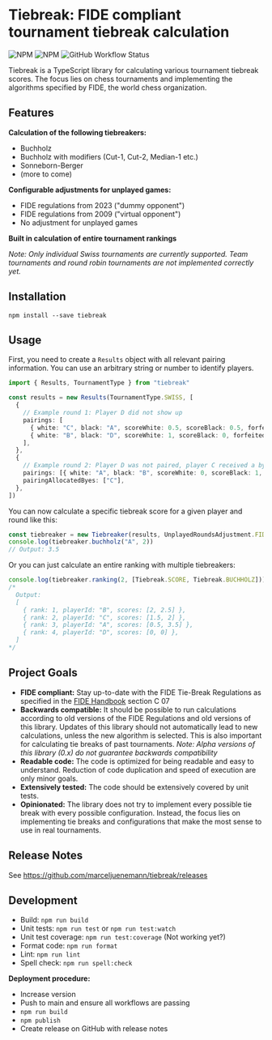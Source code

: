 # Tiebreak: FIDE compliant tournament tiebreak calculation

![NPM](https://img.shields.io/npm/l/tiebreak)
![NPM](https://img.shields.io/npm/v/tiebreak)
![GitHub Workflow Status](https://github.com/marceljuenemann/tiebreak/actions/workflows/tiebreak.yml/badge.svg?branch=main)

Tiebreak is a TypeScript library for calculating various tournament tiebreak scores. The focus lies on chess tournaments and implementing the algorithms specified by FIDE, the world chess organization.

## Features

**Calculation of the following tiebreakers:**

- Buchholz
- Buchholz with modifiers (Cut-1, Cut-2, Median-1 etc.)
- Sonneborn-Berger
- (more to come)

**Configurable adjustments for unplayed games:**

- FIDE regulations from 2023 ("dummy opponent")
- FIDE regulations from 2009 ("virtual opponent")
- No adjustment for unplayed games

**Built in calculation of entire tournament rankings**

_Note: Only individual Swiss tournaments are currently supported. Team tournaments and round robin tournaments are not implemented correctly yet._

## Installation

`npm install --save tiebreak`

## Usage

First, you need to create a `Results` object with all relevant pairing information. You can use an arbitrary string or number to identify players.

```typescript
import { Results, TournamentType } from "tiebreak"

const results = new Results(TournamentType.SWISS, [
  {
    // Example round 1: Player D did not show up
    pairings: [
      { white: "C", black: "A", scoreWhite: 0.5, scoreBlack: 0.5, forfeited: false },
      { white: "B", black: "D", scoreWhite: 1, scoreBlack: 0, forfeited: true },
    ],
  },
  {
    // Example round 2: Player D was not paired, player C received a bye
    pairings: [{ white: "A", black: "B", scoreWhite: 0, scoreBlack: 1, forfeited: false }],
    pairingAllocatedByes: ["C"],
  },
])
```

You can now calculate a specific tiebreak score for a given player and round like this:

```typescript
const tiebreaker = new Tiebreaker(results, UnplayedRoundsAdjustment.FIDE_2023)
console.log(tiebreaker.buchholz("A", 2))
// Output: 3.5
```

Or you can just calculate an entire ranking with multiple tiebreakers:

```typescript
console.log(tiebreaker.ranking(2, [Tiebreak.SCORE, Tiebreak.BUCHHOLZ]))
/*
  Output:
  [
    { rank: 1, playerId: "B", scores: [2, 2.5] },
    { rank: 2, playerId: "C", scores: [1.5, 2] },
    { rank: 3, playerId: "A", scores: [0.5, 3.5] },
    { rank: 4, playerId: "D", scores: [0, 0] },
  ]
*/
```

## Project Goals

- **FIDE compliant:** Stay up-to-date with the FIDE Tie-Break Regulations as specified in the [FIDE Handbook](https://handbook.fide.com/) section C 07
- **Backwards compatible:** It should be possible to run calculations according to old versions of the FIDE Regulations and old versions of this library. Updates of this library should not automatically lead to new calculations, unless the new algorithm is selected. This is also important for calculating tie breaks of past tournaments. _Note: Alpha versions of this library (0.x) do not guarantee backwards compatibility_
- **Readable code:** The code is optimized for being readable and easy to understand. Reduction of code duplication and speed of execution are only minor goals.
- **Extensively tested:** The code should be extensively covered by unit tests.
- **Opinionated:** The library does not try to implement every possible tie break with every possible configuration. Instead, the focus lies on implementing tie breaks and configurations that make the most sense to use in real tournaments.

## Release Notes

See https://github.com/marceljuenemann/tiebreak/releases

## Development

- Build: `npm run build`
- Unit tests: `npm run test` or `npm run test:watch`
- Unit test coverage: `npm run test:coverage` (Not working yet?)
- Format code: `npm run format`
- Lint: `npm run lint`
- Spell check: `npm run spell:check`

**Deployment procedure:**

- Increase version
- Push to main and ensure all workflows are passing
- `npm run build`
- `npm publish`
- Create release on GitHub with release notes
